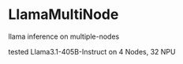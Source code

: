 # LlamaMultiNode

llama inference on multiple-nodes

tested Llama3.1-405B-Instruct on 4 Nodes, 32 NPU
